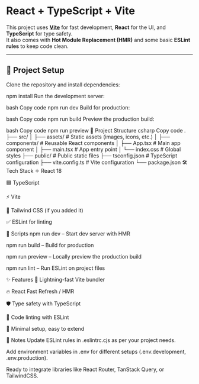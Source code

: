 # React + TypeScript + Vite

This project uses **[Vite](https://vitejs.dev/)** for fast development, **React** for the UI, and **TypeScript** for type safety.  
It also comes with **Hot Module Replacement (HMR)** and some basic **ESLint rules** to keep code clean.

---

## 🚀 Project Setup

Clone the repository and install dependencies:

npm install
Run the development server:

bash
Copy code
npm run dev
Build for production:

bash
Copy code
npm run build
Preview the production build:

bash
Copy code
npm run preview
📂 Project Structure
csharp
Copy code
.
├── src/
│   ├── assets/       # Static assets (images, icons, etc.)
│   ├── components/   # Reusable React components
│   ├── App.tsx       # Main app component
│   ├── main.tsx      # App entry point
│   └── index.css     # Global styles
├── public/           # Public static files
├── tsconfig.json     # TypeScript configuration
├── vite.config.ts    # Vite configuration
└── package.json
🛠️ Tech Stack
⚛️ React 18

🟦 TypeScript

⚡ Vite

🎨 Tailwind CSS (if you added it)

✅ ESLint for linting

📖 Scripts
npm run dev – Start dev server with HMR

npm run build – Build for production

npm run preview – Locally preview the production build

npm run lint – Run ESLint on project files

✨ Features
🚄 Lightning-fast Vite bundler

🔥 React Fast Refresh / HMR

🛡️ Type safety with TypeScript

📏 Code linting with ESLint

🎉 Minimal setup, easy to extend

📌 Notes
Update ESLint rules in .eslintrc.cjs as per your project needs.

Add environment variables in .env for different setups (.env.development, .env.production).

Ready to integrate libraries like React Router, TanStack Query, or TailwindCSS.
